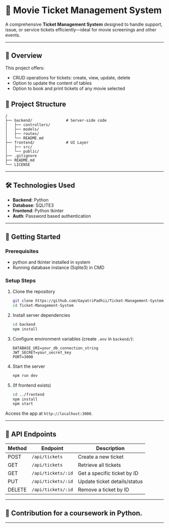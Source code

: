 
# 🎫 Movie Ticket Management System

A comprehensive **Ticket Management System** designed to handle support, issue, or service tickets efficiently—ideal for movie screenings and other events.

---

## 🧩 Overview

This project offers:

- CRUD operations for tickets: create, view, update, delete
- Option to update the content of tables
- Option to book and print tickets of any movie selected
  

## 📁 Project Structure

```
/
├── backend/               # Server-side code
│   ├── controllers/
│   ├── models/
│   ├── routes/
│   └── README.md
├── frontend/              # UI Layer
│   ├── src/
│   └── public/
├── .gitignore
├── README.md
└── LICENSE
```

---

## 🛠 Technologies Used

- **Backend**: Python
- **Database**: SQLITE3
- **Frontend**: Python tkinter
- **Auth**: Password based authentication

---

## 🚀 Getting Started

### Prerequisites

- python and tkinter installed in system
- Running database instance  (Sqlite3) in CMD

### Setup Steps

1. Clone the repository  
   ```bash
   git clone https://github.com/GayatriPadhii/Ticket-Management-System.git
   cd Ticket-Management-System
   ```

2. Install server dependencies  
   ```bash
   cd backend
   npm install
   ```

3. Configure environment variables (create `.env` in `backend/`):  
   ```
   DATABASE_URI=your_db_connection_string
   JWT_SECRET=your_secret_key
   PORT=3000
   ```

4. Start the server  
   ```bash
   npm run dev
   ```

5. (If frontend exists)  
   ```bash
   cd ../frontend
   npm install
   npm start
   ```

Access the app at `http://localhost:3000`.

---

## 📂 API Endpoints

| Method | Endpoint            | Description                         |
|--------|---------------------|-------------------------------------|
| POST   | `/api/tickets`      | Create a new ticket                 |
| GET    | `/api/tickets`      | Retrieve all tickets                |
| GET    | `/api/tickets/:id`  | Get a specific ticket by ID         |
| PUT    | `/api/tickets/:id`  | Update ticket details/status        |
| DELETE | `/api/tickets/:id`  | Remove a ticket by ID               |

---

## 🙌 Contribution for a coursework in Python.

---





